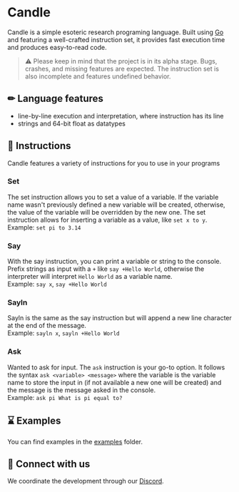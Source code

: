 # Candle
Candle is a simple esoteric research programing language. Built using [Go](https://go.dev) and featuring a well-crafted instruction set, it provides fast execution time and produces easy-to-read code.

> ⚠️ Please keep in mind that the project is in its alpha stage. Bugs, crashes, and missing features are expected. The instruction set is also incomplete and features undefined behavior.

## ✏ Language features
- line-by-line execution and interpretation, where instruction has its line
- strings and 64-bit float as datatypes

## 📎 Instructions
Candle features a variety of instructions for you to use in your programs

### Set
The set instruction allows you to set a value of a variable. If the variable name wasn't previously defined a new variable will be created, otherwise, the value of the variable will be overridden by the new one. The set instruction allows for inserting a variable as a value, like `set x to y`.
<br />
Example: `set pi to 3.14`

### Say
With the say instruction, you can print a variable or string to the console. Prefix strings as input with a `+` like `say +Hello World`, otherwise the interpreter will interpret `Hello World` as a variable name.
<br />
Example: `say x`, `say +Hello World`

### Sayln
Sayln is the same as the say instruction but will append a new line character at the end of the message.
<br />
Example: `sayln x`, `sayln +Hello World`

### Ask
Wanted to ask for input. The `ask` instruction is your go-to option. It follows the syntax `ask <variable> <message>` where the variable is the variable name to store the input in (if not available a new one will be created) and the message is the message asked in the console.
<br />
Example: `ask pi What is pi equal to?`

## ⌛ Examples
You can find examples in the [examples](https://github.com/Amiraxoba/Candle/tree/v2/examples) folder.

## 🚢 Connect with us
We coordinate the development through our [Discord](https://discord.gg/sFaZtaSX9j).